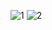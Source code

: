 ![1](https://github.com/prokofich/MyTestApp1/assets/71032169/e7588072-049d-4ae5-b760-7acac885a164)
![2](https://github.com/prokofich/MyTestApp1/assets/71032169/e2ab9644-640f-43be-bd22-009f62818c51)
